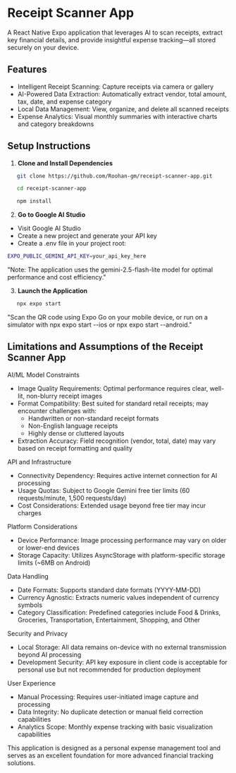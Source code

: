 # Receipt Scanner App

A React Native Expo application that leverages AI to scan receipts, extract key financial details, and provide insightful expense tracking—all stored securely on your device.

## Features

- Intelligent Receipt Scanning: Capture receipts via camera or gallery
- AI-Powered Data Extraction: Automatically extract vendor, total amount, tax, date, and expense category
- Local Data Management: View, organize, and delete all scanned receipts
- Expense Analytics: Visual monthly summaries with interactive charts and category breakdowns

## Setup Instructions

1. **Clone and Install Dependencies**

```bash
   git clone https://github.com/Roohan-gm/receipt-scanner-app.git

   cd receipt-scanner-app

   npm install
```

2. **Go to Google AI Studio**

- Visit Google AI Studio
- Create a new project and generate your API key
- Create a .env file in your project root:

```bash
EXPO_PUBLIC_GEMINI_API_KEY=your_api_key_here
```

"Note: The application uses the gemini-2.5-flash-lite model for optimal performance and cost efficiency."

3. **Launch the Application**

```bash
   npx expo start
```

"Scan the QR code using Expo Go on your mobile device, or run on a simulator with npx expo start --ios or npx expo start --android."

## Limitations and Assumptions of the Receipt Scanner App

AI/ML Model Constraints

- Image Quality Requirements: Optimal performance requires clear, well-lit, non-blurry receipt images
- Format Compatibility: Best suited for standard retail receipts; may encounter challenges with:
  - Handwritten or non-standard receipt formats
  - Non-English language receipts
  - Highly dense or cluttered layouts
- Extraction Accuracy: Field recognition (vendor, total, date) may vary based on receipt formatting and quality

API and Infrastructure

- Connectivity Dependency: Requires active internet connection for AI processing
- Usage Quotas: Subject to Google Gemini free tier limits (60 requests/minute, 1,500 requests/day)
- Cost Considerations: Extended usage beyond free tier may incur charges

Platform Considerations

- Device Performance: Image processing performance may vary on older or lower-end devices
- Storage Capacity: Utilizes AsyncStorage with platform-specific storage limits (~6MB on Android)

Data Handling

- Date Formats: Supports standard date formats (YYYY-MM-DD)
- Currency Agnostic: Extracts numeric values independent of currency symbols
- Category Classification: Predefined categories include Food & Drinks, Groceries, Transportation, Entertainment, Shopping, and Other

Security and Privacy

- Local Storage: All data remains on-device with no external transmission beyond AI processing
- Development Security: API key exposure in client code is acceptable for personal use but not recommended for production deployment

User Experience

- Manual Processing: Requires user-initiated image capture and processing
- Data Integrity: No duplicate detection or manual field correction capabilities
- Analytics Scope: Monthly expense tracking with basic visualization capabilities

This application is designed as a personal expense management tool and serves as an excellent foundation for more advanced financial tracking solutions.
